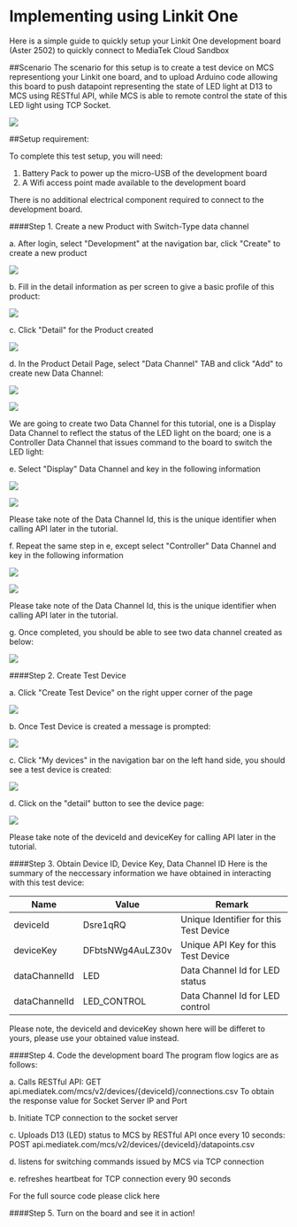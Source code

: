 # Implementing using Linkit One

Here is a simple guide to quickly setup your Linkit One development board (Aster 2502) to quickly connect to MediaTek Cloud Sandbox

##Scenario
The scenario for this setup is to create a test device on MCS representiong your Linkit one board, and to upload Arduino code allowing this board to push datapoint representing the state of LED light at D13 to MCS using RESTful API, while MCS is able to remote control the state of this LED light using TCP Socket.

![](https://raw.githubusercontent.com/Mediatek-Cloud/MCS/master/graphics/LinkIt-one-tutorial/00_scenario.JPG)



##Setup requirement:

To complete this test setup, you will need:

1. Battery Pack to power up the micro-USB of the development board
2. A Wifi access point made available to the development board

There is no additional electrical component required to connect to the development board.


####Step 1. Create a new Product with Switch-Type data channel

a. After login, select "Development" at the navigation bar, click "Create" to create a new product

![](https://raw.githubusercontent.com/Mediatek-Cloud/MCS/master/graphics/CreateProduct.JPG)

b. Fill in the detail information as per screen to give a basic profile of this product:

![](https://raw.githubusercontent.com/Mediatek-Cloud/MCS/master/graphics/LinkIt-one-tutorial/02-Create-Product.JPG)

c. Click "Detail" for the Product created

![](https://raw.githubusercontent.com/Mediatek-Cloud/MCS/master/graphics/LinkIt-one-tutorial/03-Product-List.JPG)

d. In the Product Detail Page, select "Data Channel" TAB and click "Add" to create new Data Channel:

![](https://raw.githubusercontent.com/Mediatek-Cloud/MCS/master/graphics/LinkIt-one-tutorial/04-Add-Data-Channel.JPG)

![](https://raw.githubusercontent.com/Mediatek-Cloud/MCS/master/graphics/LinkIt-one-tutorial/05-Add-Data-Channel.JPG)

We are going to create two Data Channel for this tutorial, one is a Display Data Channel to reflect the status of the LED light on the board; one is a Controller Data Channel that issues command to the board to switch the LED light:

e. Select "Display" Data Channel and key in the following information

![](https://raw.githubusercontent.com/Mediatek-Cloud/MCS/master/graphics/LinkIt-one-tutorial/05a-Add-Data-Channel.JPG)

![](https://raw.githubusercontent.com/Mediatek-Cloud/MCS/master/graphics/LinkIt-one-tutorial/07-Add-Data-Channel.JPG)

Please take note of the Data Channel Id, this is the unique identifier when calling API later in the tutorial.

f. Repeat the same step in e, except select "Controller" Data Channel and key in the following information

![](https://raw.githubusercontent.com/Mediatek-Cloud/MCS/master/graphics/LinkIt-one-tutorial/05b-Add-Data-Channel.JPG)

![](https://raw.githubusercontent.com/Mediatek-Cloud/MCS/master/graphics/LinkIt-one-tutorial/08-Add-Data-Channel.JPG)

Please take note of the Data Channel Id, this is the unique identifier when calling API later in the tutorial.

g. Once completed, you should be able to see two data channel created as below:

![](https://raw.githubusercontent.com/Mediatek-Cloud/MCS/master/graphics/LinkIt-one-tutorial/09-Create-Test-Device.JPG)

####Step 2. Create Test Device

a. Click "Create Test Device" on the right upper corner of the page

![](https://raw.githubusercontent.com/Mediatek-Cloud/MCS/master/graphics/LinkIt-one-tutorial/09a-Create-Test-Device.JPG)

b. Once Test Device is created a message is prompted:

![](https://raw.githubusercontent.com/Mediatek-Cloud/MCS/master/graphics/LinkIt-one-tutorial/10-Create-Test-Device.JPG)

c. Click "My devices" in the navigation bar on the left hand side, you should see a test device is created:

![](https://raw.githubusercontent.com/Mediatek-Cloud/MCS/master/graphics/LinkIt-one-tutorial/11-Test-Device.JPG)

d. Click on the "detail" button to see the device page:

![](https://raw.githubusercontent.com/Mediatek-Cloud/MCS/master/graphics/LinkIt-one-tutorial/12-Test-Device.JPG)

Please take note of the deviceId and deviceKey for calling API later in the tutorial.

####Step 3. Obtain Device ID, Device Key, Data Channel ID
Here is the summary of the neccessary information we have obtained in interacting with this test device:

| Name | Value | Remark |
| -- | -- | -- |
| deviceId | Dsre1qRQ | Unique Identifier for this Test Device |
| deviceKey | DFbtsNWg4AuLZ30v  | Unique API Key for this Test Device |
| dataChannelId | LED | Data Channel Id for LED status |
| dataChannelId | LED_CONTROL | Data Channel Id for LED control |

Please note, the deviceId and deviceKey shown here will be differet to yours, please use your obtained value instead.

####Step 4. Code the development board
The program flow logics are as follows:

a. Calls RESTful API:
GET api.mediatek.com/mcs/v2/devices/{deviceId}/connections.csv
To obtain the response value for Socket Server IP and Port

b. Initiate TCP connection to the socket server

c. Uploads D13 (LED) status to MCS by RESTful API once every 10 seconds:
POST api.mediatek.com/mcs/v2/devices/{deviceId}/datapoints.csv

d. listens for switching commands issued by MCS via TCP connection

e. refreshes heartbeat for TCP connection every 90 seconds

For the full source code please click here

####Step 5. Turn on the board and see it in action!






